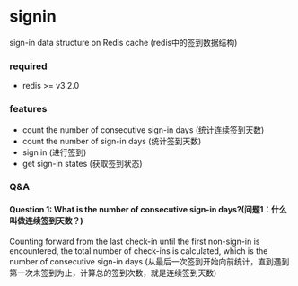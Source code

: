 # signin

sign-in data structure on Redis cache (redis中的签到数据结构)

### required

- redis >= v3.2.0

### features

- count the number of consecutive sign-in days (统计连续签到天数)
- count the number of sign-in days (统计签到天数)
- sign in (进行签到)
- get sign-in states (获取签到状态)

### Q&A

#### Question 1: What is the number of consecutive sign-in days?(问题1：什么叫做连续签到天数？)

Counting forward from the last check-in until the first non-sign-in is encountered, the total number of check-ins is calculated, which is the number of consecutive sign-in days (从最后一次签到开始向前统计，直到遇到第一次未签到为止，计算总的签到次数，就是连续签到天数)
